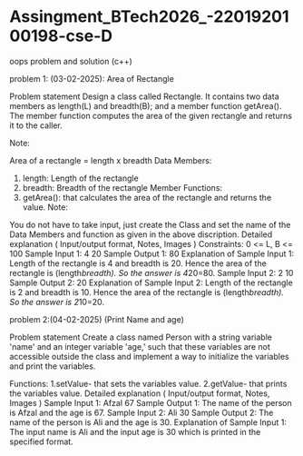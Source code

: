 # Assingment_BTech2026_-2201920100198-cse-D
oops problem and solution (c++)

problem 1: (03-02-2025): Area of Rectangle

Problem statement
Design a class called Rectangle. It contains two data members as length(L) and breadth(B); and a member function getArea(). The member function computes the area of the given rectangle and returns it to the caller.

Note:

Area of a rectangle = length x breadth
Data Members:
1. length: Length of the rectangle
2. breadth: Breadth of the rectangle 
Member Functions:
1. getArea(): that calculates the area of the rectangle and returns the value.
Note:

You do not have to take input, just create the Class and set the name of the Data Members and function as given in the above discription.
Detailed explanation ( Input/output format, Notes, Images )
Constraints:
0 <= L, B <= 100
Sample Input 1:
4 20
Sample Output 1:
80
Explanation of Sample Input 1:
Length of the rectangle is 4 and breadth is 20. 
Hence the area of the rectangle is (length*breadth). 
So the answer is 4*20=80.
Sample Input 2:
2 10
Sample Output 2:
20
Explanation of Sample Input 2:
Length of the rectangle is 2 and breadth is 10. 
Hence the area of the rectangle is (length*breadth). 
So the answer is 2*10=20.



problem 2:(04-02-2025)  (Print Name and age)

Problem statement
Create a class named Person with a string variable 'name' and an integer variable 'age,' such that these variables are not accessible outside the class and implement a way to initialize the variables and print the variables.

Functions: 1.setValue- that sets the variables value. 2.getValue- that prints the variables value.
Detailed explanation ( Input/output format, Notes, Images )
Sample Input 1:
Afzal
67
Sample Output 1:
The name of the person is Afzal and the age is 67.
Sample Input 2:
Ali
30
Sample Output 2:
The name of the person is Ali and the age is 30.
Explanation of Sample Input 1:
The input name is Ali and the input age is 30 which is printed in the specified format.

